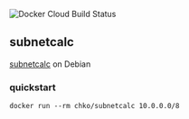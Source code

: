 ![Docker Cloud Build Status](https://img.shields.io/docker/cloud/build/chko/subnetcalc)   

## subnetcalc

[subnetcalc](https://www.uni-due.de/~be0001/subnetcalc/index.html) on Debian

### quickstart

```
docker run --rm chko/subnetcalc 10.0.0.0/8
```



